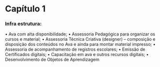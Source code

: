 # Capítulo 1 

### Infra estrutura:

 • Ava com alta disponibilidade;
 • Assessoria Pedagógica para organizar os cursos e material;
 • Assessoria Técnica Criativa (designer)
	– composição e disposição dos conteúdos no Ava e ainda para montar material impresso;
 • Assessoria de acompanhamento de registros escolares;
 • Emissão de Certificados digitais;
 • Capacitação em ava e outros recursos digitais;
 • Desenvolvimento de Objetos de Aprendizagem
